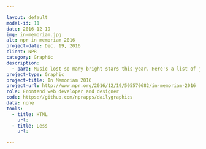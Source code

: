 ```yaml
---

layout: default
modal-id: 11
date: 2016-12-19
img: in-memoriam.jpg
alt: npr in memoriam 2016
project-date: Dec. 19, 2016
client: NPR
category: Graphic
description:
  - para: Music lost so many bright stars this year. Here's a list of just some of the legacies artists have left behind in 2016.
project-type: Graphic
project-title: In Memoriam 2016
project-url: http://www.npr.org/2016/12/19/505570682/in-memoriam-2016
role: Frontend web developer and designer
code: https://github.com/nprapps/dailygraphics
data: none
tools:
  - title: HTML
    url:
  - title: Less
    url:

---
```

